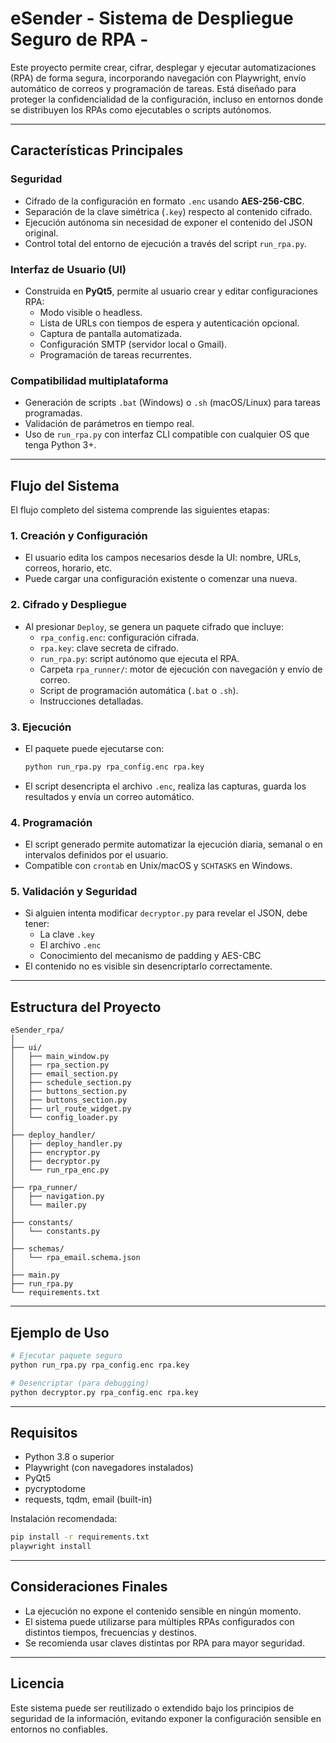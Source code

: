 
# eSender - Sistema de Despliegue Seguro de RPA - 

Este proyecto permite crear, cifrar, desplegar y ejecutar automatizaciones (RPA) de forma segura, incorporando navegación con Playwright, envío automático de correos y programación de tareas. Está diseñado para proteger la confidencialidad de la configuración, incluso en entornos donde se distribuyen los RPAs como ejecutables o scripts autónomos.

---

## Características Principales

### Seguridad
- Cifrado de la configuración en formato `.enc` usando **AES-256-CBC**.
- Separación de la clave simétrica (`.key`) respecto al contenido cifrado.
- Ejecución autónoma sin necesidad de exponer el contenido del JSON original.
- Control total del entorno de ejecución a través del script `run_rpa.py`.

### Interfaz de Usuario (UI)
- Construida en **PyQt5**, permite al usuario crear y editar configuraciones RPA:
  - Modo visible o headless.
  - Lista de URLs con tiempos de espera y autenticación opcional.
  - Captura de pantalla automatizada.
  - Configuración SMTP (servidor local o Gmail).
  - Programación de tareas recurrentes.

### Compatibilidad multiplataforma
- Generación de scripts `.bat` (Windows) o `.sh` (macOS/Linux) para tareas programadas.
- Validación de parámetros en tiempo real.
- Uso de `run_rpa.py` con interfaz CLI compatible con cualquier OS que tenga Python 3+.

---

## Flujo del Sistema

El flujo completo del sistema comprende las siguientes etapas:

### 1. Creación y Configuración
- El usuario edita los campos necesarios desde la UI: nombre, URLs, correos, horario, etc.
- Puede cargar una configuración existente o comenzar una nueva.

### 2. Cifrado y Despliegue
- Al presionar `Deploy`, se genera un paquete cifrado que incluye:
  - `rpa_config.enc`: configuración cifrada.
  - `rpa.key`: clave secreta de cifrado.
  - `run_rpa.py`: script autónomo que ejecuta el RPA.
  - Carpeta `rpa_runner/`: motor de ejecución con navegación y envío de correo.
  - Script de programación automática (`.bat` o `.sh`).
  - Instrucciones detalladas.

### 3. Ejecución
- El paquete puede ejecutarse con:
  ```bash
  python run_rpa.py rpa_config.enc rpa.key
  ```
- El script desencripta el archivo `.enc`, realiza las capturas, guarda los resultados y envía un correo automático.

### 4. Programación
- El script generado permite automatizar la ejecución diaria, semanal o en intervalos definidos por el usuario.
- Compatible con `crontab` en Unix/macOS y `SCHTASKS` en Windows.

### 5. Validación y Seguridad
- Si alguien intenta modificar `decryptor.py` para revelar el JSON, debe tener:
  - La clave `.key`
  - El archivo `.enc`
  - Conocimiento del mecanismo de padding y AES-CBC
- El contenido no es visible sin desencriptarlo correctamente.

---

## Estructura del Proyecto

```
eSender_rpa/
│
├── ui/
│   ├── main_window.py
│   ├── rpa_section.py
│   ├── email_section.py
│   ├── schedule_section.py
│   ├── buttons_section.py
│   ├── buttons_section.py
│   ├── url_route_widget.py
│   └── config_loader.py
│
├── deploy_handler/
│   ├── deploy_handler.py
│   ├── encryptor.py
│   ├── decryptor.py
│   └── run_rpa_enc.py
│
├── rpa_runner/
│   ├── navigation.py
│   └── mailer.py
│
├── constants/
│   └── constants.py
│
├── schemas/
│   └── rpa_email.schema.json
│
├── main.py
├── run_rpa.py
└── requirements.txt
```

---

## Ejemplo de Uso

```bash
# Ejecutar paquete seguro
python run_rpa.py rpa_config.enc rpa.key

# Desencriptar (para debugging)
python decryptor.py rpa_config.enc rpa.key
```

---

## Requisitos

- Python 3.8 o superior
- Playwright (con navegadores instalados)
- PyQt5
- pycryptodome
- requests, tqdm, email (built-in)

Instalación recomendada:
```bash
pip install -r requirements.txt
playwright install
```

---

## Consideraciones Finales

- La ejecución no expone el contenido sensible en ningún momento.
- El sistema puede utilizarse para múltiples RPAs configurados con distintos tiempos, frecuencias y destinos.
- Se recomienda usar claves distintas por RPA para mayor seguridad.

---

## Licencia

Este sistema puede ser reutilizado o extendido bajo los principios de seguridad de la información, evitando exponer la configuración sensible en entornos no confiables.
